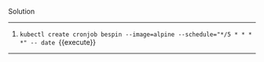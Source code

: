 Solution

---

1. `kubectl create cronjob bespin --image=alpine --schedule="*/5 * * * *" -- date `{{execute}}


---
<br/>
<br/>
